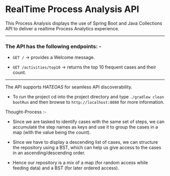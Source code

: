 # RealTime Process Analysis API

This Process Analysis displays the use of Spring Boot and Java Collections API to deliver a realtime Process Analytics experience.
___

### The API has the following endpoints: -

* `GET /` -> provides a Welcome message.
 
* `GET /activities/top10` -> returns the top 10 frequent cases and their count.

___

The API supports *HATEOAS* for seamless API discoverability.

- To run the project cd into the project directory and type `./gradlew clean bootRun` and then browse to `http://localhost:8080` for more information.


Thought-Process :-

- Since we are tasked to identify cases with the same set of steps, we can accumulate the step names as keys and use it to group the cases in a map (with the value being the count).

- Since we have to display a descending list of cases, we can structure the repository using a BST, which can help us give access to the cases in an ascending/descending order.

- Hence our repository is a mix of a map (for random access while feeding data) and a BST (for later ordered access).

 
